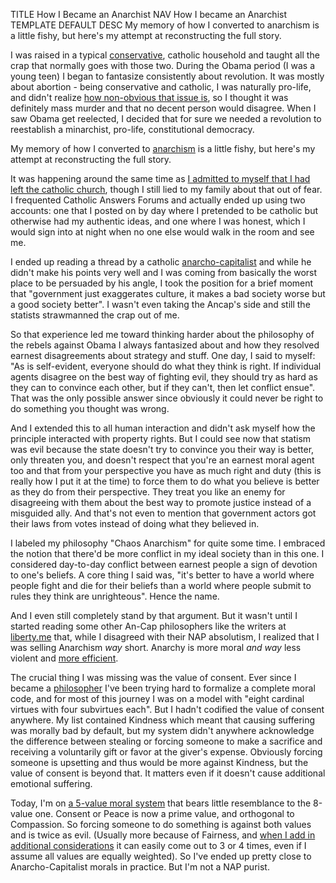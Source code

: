 TITLE How I Became an Anarchist
NAV How I became an Anarchist
TEMPLATE DEFAULT
DESC My memory of how I converted to anarchism is a little fishy, but here's my attempt at reconstructing the full story.

I was raised in a typical [conservative](/protagonism/left_right), catholic household and taught all the crap that normally goes with those two. During the Obama period (I was a young teen) I began to fantasize consistently about revolution. It was mostly about abortion - being conservative and catholic, I was naturally pro-life, and didn't realize [how non-obvious that issue is](https://fakenous.net/?p=392), so I thought it was definitely mass murder and that no decent person would disagree. When I saw Obama get reelected, I decided that for sure we needed a revolution to reestablish a minarchist, pro-life, constitutional democracy.

My memory of how I converted to [anarchism](/protagonism/anarchism) is a little fishy, but here's my attempt at reconstructing the full story.

It was happening around the same time as [I admitted to myself that I had left the catholic church](apostasy), though I still lied to my family about that out of fear. I frequented Catholic Answers Forums and actually ended up using two accounts: one that I posted on by day where I pretended to be catholic but otherwise had my authentic ideas, and one where I was honest, which I would sign into at night when no one else would walk in the room and see me.

I ended up reading a thread by a catholic [anarcho-capitalist](/argument/faction_ancap) and while he didn't make his points very well and I was coming from basically the worst place to be persuaded by his angle, I took the position for a brief moment that "government just exaggerates culture, it makes a bad society worse but a good society better". I wasn't even taking the Ancap's side and still the statists strawmanned the crap out of me.

So that experience led me toward thinking harder about the philosophy of the rebels against Obama I always fantasized about and how they resolved earnest disagreements about strategy and stuff. One day, I said to myself: "As is self-evident, everyone should do what they think is right. If individual agents disagree on the best way of fighting evil, they should try as hard as they can to convince each other, but if they can't, then let conflict ensue". That was the only possible answer since obviously it could never be right to do something you thought was wrong.

And I extended this to all human interaction and didn't ask myself how the principle interacted with property rights. But I could see now that statism was evil because the state doesn't try to convince you their way is better, only threaten you, and doesn't respect that you're an earnest moral agent too and that from your perspective you have as much right and duty (this is really how I put it at the time) to force them to do what you believe is better as they do from their perspective. They treat you like an enemy for disagreeing with them about the best way to promote justice instead of a misguided ally. And that's not even to mention that government actors got their laws from votes instead of doing what they believed in.

I labeled my philosophy "Chaos Anarchism" for quite some time. I embraced the notion that there'd be more conflict in my ideal society than in this one. I considered day-to-day conflict between earnest people a sign of devotion to one's beliefs. A core thing I said was, "it's better to have a world where people fight and die for their beliefs than a world where people submit to rules they think are unrighteous". Hence the name.

And I even still completely stand by that argument. But it wasn't until I started reading some other An-Cap philosophers like the writers at [liberty.me](https://liberty.me) that, while I disagreed with their NAP absolutism, I realized that I was selling Anarchism *way* short. Anarchy is more moral *and way* less violent and [more efficient](/protagonism/government_consequences).

The crucial thing I was missing was the value of consent. Ever since I became a [philosopher](/argument/philosophy) I've been trying hard to formalize a complete moral code, and for most of this journey I was on a model with "eight cardinal virtues with four subvirtues each". But I hadn't codified the value of consent anywhere. My list contained Kindness which meant that causing suffering was morally bad by default, but my system didn't anywhere acknowledge the difference between stealing or forcing someone to make a sacrifice and receiving a voluntarily gift or favor at the giver's expense. Obviously forcing someone is upsetting and thus would be more against Kindness, but the value of consent is beyond that. It matters even if it doesn't cause additional emotional suffering.

Today, I'm on [a 5-value moral system](/protagonism/virtues) that bears little resemblance to the 8-value one. Consent or Peace is now a prime value, and orthogonal to Compassion. So forcing someone to do something is against both values and is twice as evil. (Usually more because of Fairness, and [when I add in additional considerations](/protagonism/property) it can easily come out to 3 or 4 times, even if I assume all values are equally weighted). So I've ended up pretty close to Anarcho-Capitalist morals in practice. But I'm not a NAP purist.
